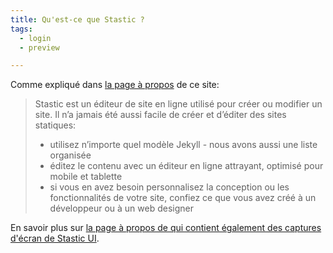 ```yaml
---
title: Qu'est-ce que Stastic ?
tags:
  - login
  - preview

---
```

Comme expliqué dans [la page à propos](/a_propos) de ce site:

> Stastic est un éditeur de site en ligne utilisé pour créer ou modifier un site. 
> Il n’a jamais été aussi facile de créer et d’éditer des sites statiques:
> * utilisez n’importe quel modèle Jekyll - nous avons aussi une liste organisée
> * éditez le contenu avec un éditeur en ligne attrayant, optimisé pour mobile et tablette
> * si vous en avez besoin personnalisez la conception ou les fonctionnalités de votre site, confiez ce que vous avez créé à un développeur ou à un web designer

En savoir plus sur [la page à propos de qui contient également des captures d'écran de Stastic UI](/a_propos).
